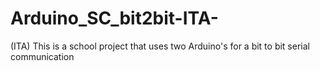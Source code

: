 # Arduino_SC_bit2bit-ITA-
(ITA) This is a school project that uses two Arduino's for a  bit to bit serial communication
